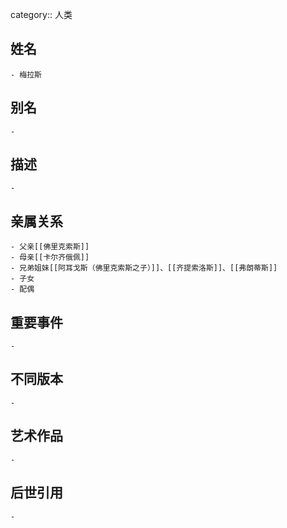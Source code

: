 category:: 人类
## 姓名
	- 梅拉斯
## 别名
	-
## 描述
	-
## 亲属关系
	- 父亲[[佛里克索斯]]
	- 母亲[[卡尔齐俄佩]]
	- 兄弟姐妹[[阿耳戈斯（佛里克索斯之子）]]、[[齐提索洛斯]]、[[弗朗蒂斯]]
	- 子女
	- 配偶
## 重要事件
	-
## 不同版本
	-
## 艺术作品
	-
## 后世引用
	-
